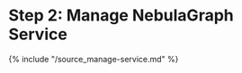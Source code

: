 # Step 2: Manage NebulaGraph Service

{% include "/source_manage-service.md" %}
<!-- The line above is for content reusing. The source file is in the docs-2.0/reuse directory. -->
